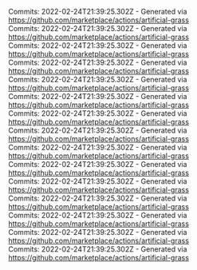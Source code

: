 Commits: 2022-02-24T21:39:25.302Z - Generated via https://github.com/marketplace/actions/artificial-grass
<br>
Commits: 2022-02-24T21:39:25.302Z - Generated via https://github.com/marketplace/actions/artificial-grass
<br>
Commits: 2022-02-24T21:39:25.302Z - Generated via https://github.com/marketplace/actions/artificial-grass
<br>
Commits: 2022-02-24T21:39:25.302Z - Generated via https://github.com/marketplace/actions/artificial-grass
<br>
Commits: 2022-02-24T21:39:25.302Z - Generated via https://github.com/marketplace/actions/artificial-grass
<br>
Commits: 2022-02-24T21:39:25.302Z - Generated via https://github.com/marketplace/actions/artificial-grass
<br>
Commits: 2022-02-24T21:39:25.302Z - Generated via https://github.com/marketplace/actions/artificial-grass
<br>
Commits: 2022-02-24T21:39:25.302Z - Generated via https://github.com/marketplace/actions/artificial-grass
<br>
Commits: 2022-02-24T21:39:25.302Z - Generated via https://github.com/marketplace/actions/artificial-grass
<br>
Commits: 2022-02-24T21:39:25.302Z - Generated via https://github.com/marketplace/actions/artificial-grass
<br>
Commits: 2022-02-24T21:39:25.302Z - Generated via https://github.com/marketplace/actions/artificial-grass
<br>
Commits: 2022-02-24T21:39:25.302Z - Generated via https://github.com/marketplace/actions/artificial-grass
<br>
Commits: 2022-02-24T21:39:25.302Z - Generated via https://github.com/marketplace/actions/artificial-grass
<br>
Commits: 2022-02-24T21:39:25.302Z - Generated via https://github.com/marketplace/actions/artificial-grass
<br>
Commits: 2022-02-24T21:39:25.302Z - Generated via https://github.com/marketplace/actions/artificial-grass
<br>
